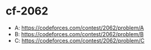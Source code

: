 # cf-2062

- A: https://codeforces.com/contest/2062/problem/A  
- B: https://codeforces.com/contest/2062/problem/B  
- C: https://codeforces.com/contest/2062/problem/C  